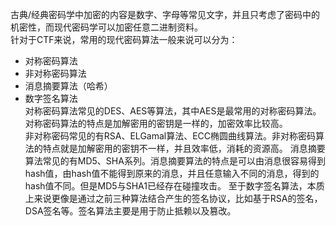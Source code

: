 古典/经典密码学中加密的内容是数字、字母等常见文字，并且只考虑了密码中的机密性，而现代密码学可以加密任意二进制资料。  
针对于CTF来说，常用的现代密码算法一般来说可以分为：
- 对称密码算法
- 非对称密码算法
- 消息摘要算法（哈希）
- 数字签名算法   
对称密码算法常见的DES、AES等算法，其中AES是最常用的对称密码算法。对称密码算法的特点是加解密用的密钥是一样的，加密效率比较高。  
非对称密码常见的有RSA、ELGamal算法、ECC椭圆曲线算法。非对称密码算法的特点就是加解密用的密钥不一样，并且效率低，消耗的资源高。
消息摘要算法常见的有MD5、SHA系列。消息摘要算法的特点是可以由消息很容易得到hash值，由hash值不能得到原来的消息，并且任意输入不同的消息，得到的hash值不同。但是MD5与SHA1已经存在碰撞攻击。
至于数字签名算法，本质上来说更像是通过之前三种算法结合产生的签名协议，比如基于RSA的签名，DSA签名等。签名算法主要是用于防止抵赖以及篡改。
